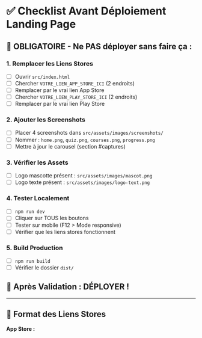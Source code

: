 # ✅ Checklist Avant Déploiement Landing Page

## 🔴 OBLIGATOIRE - Ne PAS déployer sans faire ça :

### 1. Remplacer les Liens Stores
- [ ] Ouvrir `src/index.html`
- [ ] Chercher `VOTRE_LIEN_APP_STORE_ICI` (2 endroits)
- [ ] Remplacer par le vrai lien App Store
- [ ] Chercher `VOTRE_LIEN_PLAY_STORE_ICI` (2 endroits)
- [ ] Remplacer par le vrai lien Play Store

### 2. Ajouter les Screenshots
- [ ] Placer 4 screenshots dans `src/assets/images/screenshots/`
- [ ] Nommer : `home.png`, `quiz.png`, `courses.png`, `progress.png`
- [ ] Mettre à jour le carousel (section #captures)

### 3. Vérifier les Assets
- [ ] Logo mascotte présent : `src/assets/images/mascot.png`
- [ ] Logo texte présent : `src/assets/images/logo-text.png`

### 4. Tester Localement
- [ ] `npm run dev`
- [ ] Cliquer sur TOUS les boutons
- [ ] Tester sur mobile (F12 > Mode responsive)
- [ ] Vérifier que les liens stores fonctionnent

### 5. Build Production
- [ ] `npm run build`
- [ ] Vérifier le dossier `dist/`

## 🚀 Après Validation : DÉPLOYER !

---

## 📝 Format des Liens Stores

**App Store :**